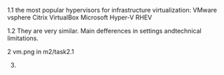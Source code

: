 1.1
the most popular hypervisors for infrastructure virtualization:
VMware vsphere
Citrix
VirtualBox
Microsoft Hyper-V
RHEV

1.2
They are very similar. Main defferences in settings andtechnical limitations.

2
vm.png in m2/task2.1

3.

